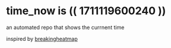 # time_now is (( 1711119600240 ))

an automated repo that shows the currnent time

inspired by [breakingheatmap](https://github.com/breakingheatmap/breakingheatmap)